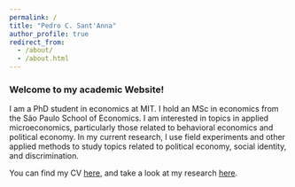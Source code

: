 ```yaml
---
permalink: /
title: "Pedro C. Sant'Anna"
author_profile: true
redirect_from: 
  - /about/
  - /about.html
---
```

### Welcome to my academic Website!

I am a PhD student in economics at MIT. I hold an MSc in economics from the São Paulo School of Economics. I am interested in topics in applied microeconomics, particularly those related to behavioral economics and political economy. In my current research, I use field experiments and other applied methods to study topics related to political economy, social identity, and discrimination.

You can find my CV [here](/cv), and take a look at my research [here](/research).
